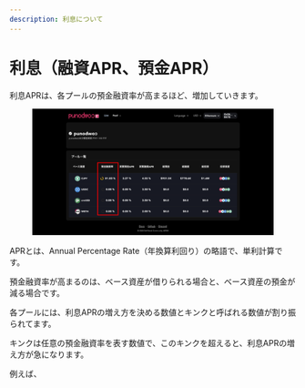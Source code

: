 ```yaml
---
description: 利息について
---
```


# 利息（融資APR、預金APR）

利息APRは、各プールの預金融資率が高まるほど、増加していきます。

<figure><img src="../.gitbook/assets/Group 16.png" alt=""><figcaption></figcaption></figure>

APRとは、Annual Percentage Rate（年換算利回り）の略語で、単利計算です。

預金融資率が高まるのは、ベース資産が借りられる場合と、ベース資産の預金が減る場合です。

各プールには、利息APRの増え方を決める数値とキンクと呼ばれる数値が割り振られてます。

キンクは任意の預金融資率を表す数値で、このキンクを超えると、利息APRの増え方が急になります。

例えば、
